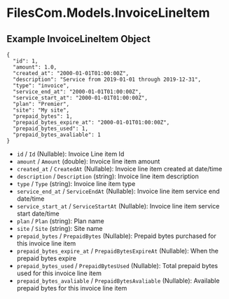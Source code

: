 # FilesCom.Models.InvoiceLineItem

## Example InvoiceLineItem Object

```
{
  "id": 1,
  "amount": 1.0,
  "created_at": "2000-01-01T01:00:00Z",
  "description": "Service from 2019-01-01 through 2019-12-31",
  "type": "invoice",
  "service_end_at": "2000-01-01T01:00:00Z",
  "service_start_at": "2000-01-01T01:00:00Z",
  "plan": "Premier",
  "site": "My site",
  "prepaid_bytes": 1,
  "prepaid_bytes_expire_at": "2000-01-01T01:00:00Z",
  "prepaid_bytes_used": 1,
  "prepaid_bytes_avaliable": 1
}
```

* `id` / `Id`  (Nullable<Int64>): Invoice Line item Id
* `amount` / `Amount`  (double): Invoice line item amount
* `created_at` / `CreatedAt`  (Nullable<DateTime>): Invoice line item created at date/time
* `description` / `Description`  (string): Invoice line item description
* `type` / `Type`  (string): Invoice line item type
* `service_end_at` / `ServiceEndAt`  (Nullable<DateTime>): Invoice line item service end date/time
* `service_start_at` / `ServiceStartAt`  (Nullable<DateTime>): Invoice line item service start date/time
* `plan` / `Plan`  (string): Plan name
* `site` / `Site`  (string): Site name
* `prepaid_bytes` / `PrepaidBytes`  (Nullable<Int64>): Prepaid bytes purchased for this invoice line item
* `prepaid_bytes_expire_at` / `PrepaidBytesExpireAt`  (Nullable<DateTime>): When the prepaid bytes expire
* `prepaid_bytes_used` / `PrepaidBytesUsed`  (Nullable<Int64>): Total prepaid bytes used for this invoice line item
* `prepaid_bytes_avaliable` / `PrepaidBytesAvaliable`  (Nullable<Int64>): Available prepaid bytes for this invoice line item

